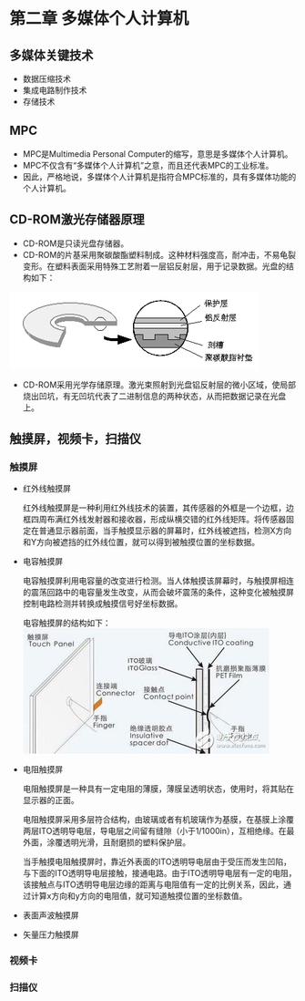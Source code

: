 # 第二章 多媒体个人计算机

## 多媒体关键技术

- 数据压缩技术
- 集成电路制作技术
- 存储技术

## MPC

- MPC是Multimedia Personal Computer的缩写，意思是多媒体个人计算机。
- MPC不仅含有“多媒体个人计算机”之意，而且还代表MPC的工业标准。
- 因此，严格地说，多媒体个人计算机是指符合MPC标准的，具有多媒体功能的个人计算机。

## CD-ROM激光存储器原理

- CD-ROM是只读光盘存储器。
- CD-ROM的片基采用聚碳酸酯塑料制成。这种材料强度高，耐冲击，不易龟裂变形。在塑料表面采用特殊工艺附着一层铝反射层，用于记录数据。光盘的结构如下：

![![](imgs/cd-rom.jpg)](imgs/cd-rom.jpg)
- CD-ROM采用光学存储原理。激光束照射到光盘铝反射层的微小区域，使局部烧出凹坑，有无凹坑代表了二进制信息的两种状态，从而把数据记录在光盘上。

## 触摸屏，视频卡，扫描仪

### 触摸屏

- 红外线触摸屏

    红外线触摸屏是一种利用红外线技术的装置，其传感器的外框是一个边框，边框四周布满红外线发射器和接收器，形成纵横交错的红外线矩阵。将传感器固定在普通显示器前面，当手触摸显示器的屏幕时，红外线被遮挡，检测X方向和Y方向被遮挡的红外线位置，就可以得到被触摸位置的坐标数据。
- 电容触摸屏

    电容触摸屏利用电容量的改变进行检测。当人体触摸该屏幕时，与触摸屏相连的震荡回路中的电容量发生改变，从而会破坏震荡的条件，这种变化被触摸屏控制电路检测并转换成触摸信号好坐标数据。
    
    电容触摸屏的结构如下：
    ![电容触摸屏的结构](imgs/dianrong.jpg)
    
- 电阻触摸屏

    电阻触摸屏是一种具有一定电阻的薄膜，薄膜呈透明状态，使用时，将其贴在显示器的正面。
    
    电阻触摸屏采用多层符合结构，由玻璃或者有机玻璃作为基膜，在基膜上涂覆两层ITO透明导电层，导电层之间留有缝隙（小于1/1000in），互相绝缘。在最外面，涂覆透明光滑，且耐磨损的塑料保护层。
    
    当手触摸电阻触摸屏时，靠近外表面的ITO透明导电层由于受压而发生凹陷，与下面的ITO透明导电层接触，接通电路。由于ITO透明导电层有一定的电阻，该接触点与ITO透明导电层边缘的距离与电阻值有一定的比例关系，因此，通过计算x方向和y方向的电阻值，就可知道触摸位置的坐标数值。
- 表面声波触摸屏
- 矢量压力触摸屏

### 视频卡



### 扫描仪